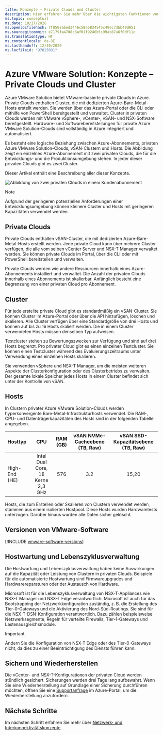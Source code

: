 ```yaml
---
title: Konzepte – Private Clouds und Cluster
description: Hier erfahren Sie mehr über die wichtigsten Funktionen von softwaredefinierten Azure VMware Solution-Rechenzentren und vSphere-Clustern.
ms.topic: conceptual
ms.date: 10/27/2020
ms.openlocfilehash: 7f8508abed3446c58a683454bc49ec7dbb49d051
ms.sourcegitcommit: e7179fa4708c3af01f9246b5c99ab87a6f0df11c
ms.translationtype: HT
ms.contentlocale: de-DE
ms.lasthandoff: 12/30/2020
ms.locfileid: "97825091"
---
```

#  <a name="azure-vmware-solution-private-cloud-and-cluster-concepts"></a>Azure VMware Solution: Konzepte – Private Clouds und Cluster

Azure VMware Solution bietet VMware-basierte private Clouds in Azure. Private Clouds enthalten Cluster, die mit dedizierten Azure-Bare-Metal-Hosts erstellt werden. Sie werden über das Azure-Portal oder die CLI oder mithilfe von PowerShell bereitgestellt und verwaltet.  Cluster in privaten Clouds werden mit VMware vSphere-, vCenter-, vSAN- und NSX-Software bereitgestellt. Hardware- und Softwarebereitstellungen für private Azure VMware Solution-Clouds sind vollständig in Azure integriert und automatisiert.

Es besteht eine logische Beziehung zwischen Azure-Abonnements, privaten Azure VMware Solution-Clouds, vSAN-Clustern und Hosts. Die Abbildung zeigt ein einzelnes Azure-Abonnement mit zwei privaten Clouds, die für die Entwicklungs- und die Produktionsumgebung stehen.  In jeder dieser privaten Clouds gibt es zwei Cluster. 

Dieser Artikel enthält eine Beschreibung aller dieser Konzepte.

![Abbildung von zwei privaten Clouds in einem Kundenabonnement](./media/hosts-clusters-private-clouds-final.png)

>[!NOTE]
>Aufgrund der geringeren potenziellen Anforderungen einer Entwicklungsumgebung können kleinere Cluster und Hosts mit geringeren Kapazitäten verwendet werden. 

## <a name="private-clouds"></a>Private Clouds

Private Clouds enthalten vSAN-Cluster, die mit dedizierten Azure-Bare-Metal-Hosts erstellt werden. Jede private Cloud kann über mehrere Cluster verfügen, die alle vom selben vCenter Server und NSX-T Manager verwaltet werden. Sie können private Clouds im Portal, über die CLI oder mit PowerShell bereitstellen und verwalten. 

Private Clouds werden wie andere Ressourcen innerhalb eines Azure-Abonnements installiert und verwaltet. Die Anzahl der privaten Clouds innerhalb eines Abonnements ist skalierbar. Anfänglich besteht eine Begrenzung von einer privaten Cloud pro Abonnement.

## <a name="clusters"></a>Cluster
Für jede erstellte private Cloud gibt es standardmäßig ein vSAN-Cluster. Sie können Cluster im Azure-Portal oder über die API hinzufügen, löschen und skalieren.  Alle Cluster verfügen über eine Standardgröße von drei Hosts und können auf bis zu 16 Hosts skaliert werden.  Die in einem Cluster verwendeten Hosts müssen denselben Typ aufweisen.

Testcluster stehen zu Bewertungszwecken zur Verfügung und sind auf drei Hosts begrenzt. Pro privater Cloud gibt es einen einzelnen Testcluster. Sie können einen Testcluster während des Evaluierungszeitraums unter Verwendung eines einzelnen Hosts skalieren.

Sie verwenden vSphere und NSX-T Manager, um die meisten weiteren Aspekte der Clusterkonfiguration oder des Clusterbetriebs zu verwalten. Der gesamte lokale Speicher jedes Hosts in einem Cluster befindet sich unter der Kontrolle von vSAN.

## <a name="hosts"></a>Hosts

In Clustern privater Azure VMware Solution-Clouds werden hyperkonvergente Bare-Metal-Infrastrukturhosts verwendet. Die RAM-, CPU- und Datenträgerkapazitäten des Hosts sind in der folgenden Tabelle angegeben. 

| Hosttyp              |             CPU             |   RAM (GB)   |  vSAN NVMe-Cacheebene (TB, Raw)  |  vSAN SSD-Kapazitätsebene (TB, Raw)  |
| :---                   |            :---:            |    :---:     |               :---:              |                :---:               |
| High-End (HE)          |  Intel Dual Core, 18 Kerne 2,3 GHz  |     576      |                3.2               |                15,20               |

Hosts, die zum Erstellen oder Skalieren von Clustern verwendet werden, stammen aus einem isolierten Hostpool. Diese Hosts wurden Hardwaretests unterzogen. Darüber hinaus wurden alle Daten sicher gelöscht. 

## <a name="vmware-software-versions"></a>Versionen von VMware-Software

[!INCLUDE [vmware-software-versions](includes/vmware-software-versions.md)]


## <a name="host-maintenance-and-lifecycle-management"></a>Hostwartung und Lebenszyklusverwaltung

Die Hostwartung und Lebenszyklusverwaltung haben keine Auswirkungen auf die Kapazität oder Leistung von Clustern in privaten Clouds.  Beispiele für die automatisierte Hostwartung sind Firmwareupgrades und Hardwarereparaturen oder der Austausch von Hardware.

Microsoft ist für die Lebenszyklusverwaltung von NSX-T-Appliances wie NSX-T Manager und NSX-T Edge verantwortlich. Microsoft ist auch für das Bootstrapping der Netzwerkkonfiguration zuständig, z. B. die Erstellung des Tier-0-Gateways und die Aktivierung des Nord-Süd-Routings. Sie sind für die NSX-T-DSN-Konfiguration verantwortlich. Dazu zählen beispielsweise Netzwerksegmente, Regeln für verteilte Firewalls, Tier-1-Gateways und Lastenausgleichsmodule.

> [!IMPORTANT]
> Ändern Sie die Konfiguration von NSX-T Edge oder des Tier-0-Gateways nicht, da dies zu einer Beeinträchtigung des Diensts führen kann.

## <a name="backup-and-restoration"></a>Sichern und Wiederherstellen

Die vCenter- und NSX-T-Konfigurationen der privaten Cloud werden stündlich gesichert.  Sicherungen werden drei Tage lang aufbewahrt. Wenn Sie eine Wiederherstellung auf Grundlage einer Sicherung durchführen möchten, öffnen Sie eine [Supportanfrage](https://rc.portal.azure.com/#create/Microsoft.Support) im Azure-Portal, um die Wiederherstellung anzufordern.

## <a name="next-steps"></a>Nächste Schritte

Im nächsten Schritt erfahren Sie mehr über [Netzwerk- und Interkonnektivitätskonzepte](concepts-networking.md).

<!-- LINKS - internal -->

<!-- LINKS - external-->
[VCSA versions]: https://kb.vmware.com/s/article/2143838
[ESXi versions]: https://kb.vmware.com/s/article/2143832
[vSAN versions]: https://kb.vmware.com/s/article/2150753

